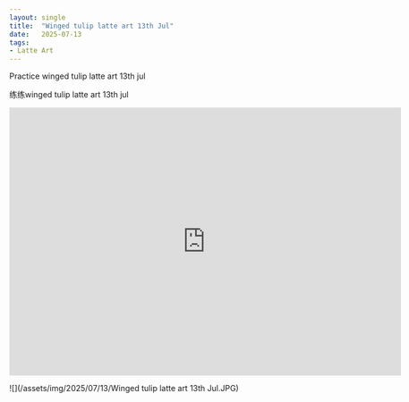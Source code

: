 ```yaml
---
layout: single
title:  "Winged tulip latte art 13th Jul"
date:   2025-07-13
tags:
- Latte Art
---
```


Practice winged tulip latte art 13th jul

练练winged tulip latte art 13th jul

<div class="embed-container">
  <iframe
      src="https://www.youtube.com/embed/tHuR1KLeK2o"
      width="700"
      height="480"
      frameborder="0"
      allowfullscreen="true">
  </iframe>
</div>

![](/assets/img/2025/07/13/Winged tulip latte art 13th Jul.JPG)
